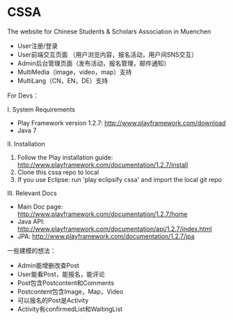CSSA
====

The website for Chinese Students & Scholars Association in Muenchen 

 - User注册/登录
 - User前端交互页面 （用户浏览内容，报名活动，用户间SNS交互）
 - Admin后台管理页面（发布活动，报名管理，邮件通知）
 - MultiMedia（image，video，map）支持
 - MultiLang（CN，EN，DE）支持



For Devs：


I. System Requirements
  - Play Framework version 1.2.7: http://www.playframework.com/download
  - Java 7

II. Installation
  1. Follow the Play installation guide: http://www.playframework.com/documentation/1.2.7/install
  2. Clone this cssa repo to local
  3. If you use Eclipse: run 'play eclipsify cssa' and import the local git repo

III. Relevant Docs
  - Main Doc page: http://www.playframework.com/documentation/1.2.7/home
  - Java API: http://www.playframework.com/documentation/api/1.2.7/index.html
  - JPA: http://www.playframework.com/documentation/1.2.7/jpa


一些建模的想法：
 - Admin能增删改查Post
 - User能看Post，能报名，能评论
 - Post包含Postcontent和Comments
 - Postcontent包含Image，Map，Video
 - 可以报名的Post是Activity
 - Activity有confirmedList和WaitingList
